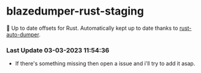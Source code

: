 # blazedumper-rust-staging

🚀 Up to date offsets for Rust. Automatically kept up to date thanks to [rust-auto-dumper](https://github.com/Akandesh/rust-auto-dumper).


### Last Update 03-03-2023 11:54:36
- If there's something missing then open a issue and i'll try to add it asap.